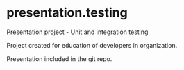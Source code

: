 # presentation.testing
Presentation project - Unit and integration testing

Project created for education of developers in organization.

Presentation included in the git repo.
